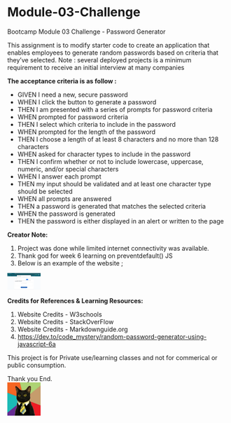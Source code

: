 # Module-03-Challenge
Bootcamp Module 03 Challenge - Password Generator

This assignment is to modify starter code to create an application that enables employees to generate random passwords based on criteria that they’ve selected. Note : several deployed projects is a minimum requirement to receive an initial interview at many companies

**The acceptance criteria is as follow :**
- GIVEN I need a new, secure password
- WHEN I click the button to generate a password
- THEN I am presented with a series of prompts for password criteria
- WHEN prompted for password criteria
- THEN I select which criteria to include in the password
- WHEN prompted for the length of the password
- THEN I choose a length of at least 8 characters and no more than 128 characters
- WHEN asked for character types to include in the password
- THEN I confirm whether or not to include lowercase, uppercase, numeric, and/or special characters
- WHEN I answer each prompt
- THEN my input should be validated and at least one character type should be selected
- WHEN all prompts are answered
- THEN a password is generated that matches the selected criteria
- WHEN the password is generated
- THEN the password is either displayed in an alert or written to the page

**Creator Note:**
1. Project was done while limited internet connectivity was available.
2. Thank god for week 6 learning on preventdefault() JS
3. Below is an example of the website ;
<img src="Images/Password-Generator-Web.png" width=15%>

**Credits for References & Learning Resources:**
1. Website Credits - W3schools
2. Website Credits - StackOverFlow
3. Website Credits - Markdownguide.org
4. https://dev.to/code_mystery/random-password-generator-using-javascript-6a


This project is for Private use/learning classes and not for commerical or public consumption.

Thank you
End.        
<img src="Images/business-cat1.jpg" width=15%>
